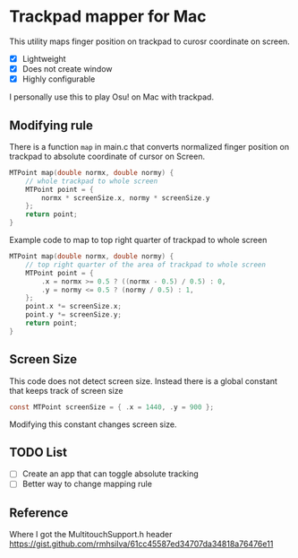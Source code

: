 # Trackpad mapper for Mac

This utility maps finger position on trackpad to curosr coordinate on screen.

- [x] Lightweight
- [x] Does not create window
- [x] Highly configurable

I personally use this to play Osu! on Mac with trackpad.

## Modifying rule
There is a function `map` in main.c that converts normalized finger position on
trackpad to absolute coordinate of cursor on Screen.

```C
MTPoint map(double normx, double normy) {
    // whole trackpad to whole screen
    MTPoint point = {
        normx * screenSize.x, normy * screenSize.y
    };
    return point;
}
```

Example code to map to top right quarter of trackpad to whole screen

```C
MTPoint map(double normx, double normy) {
    // top right quarter of the area of trackpad to whole screen
    MTPoint point = {
        .x = normx >= 0.5 ? ((normx - 0.5) / 0.5) : 0,
        .y = normy <= 0.5 ? (normy / 0.5) : 1,
    };
    point.x *= screenSize.x;
    point.y *= screenSize.y;
    return point;
}
```

## Screen Size
This code does not detect screen size. Instead there is a global constant that keeps
track of screen size

```C
const MTPoint screenSize = { .x = 1440, .y = 900 };
```

Modifying this constant changes screen size.

## TODO List

- [ ] Create an app that can toggle absolute tracking
- [ ] Better way to change mapping rule

## Reference
Where I got the MultitouchSupport.h header
https://gist.github.com/rmhsilva/61cc45587ed34707da34818a76476e11
